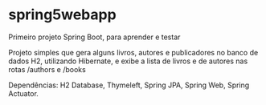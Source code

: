 # spring5webapp
Primeiro projeto Spring Boot, para aprender e testar

Projeto simples que gera alguns livros, autores e publicadores no banco de dados H2, utilizando Hibernate,
e exibe a lista de livros e de autores nas rotas /authors e /books

Dependências: H2 Database, Thymeleft, Spring JPA, Spring Web, Spring Actuator.
